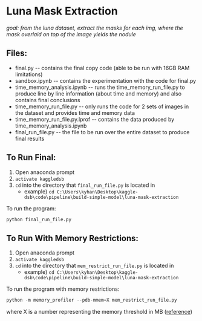 # Luna Mask Extraction
*goal: from the luna dataset, extract the masks for each img, where the mask overlaid on top of the image yields the nodule*

## Files:
* final.py -- contains the final copy code (able to be run with 16GB RAM limitations)
* sandbox.ipynb -- contains the experimentation with the code for final.py
* time_memory_analysis.ipynb -- runs the time_memory_run_file.py to produce line by line information (about time and memory) and also contains final conclusions
* time_memory_run_file.py -- only runs the code for 2 sets of images in the dataset and provides time and memory data
* time_memory_run_file.py.lprof -- contains the data produced by time_memory_analysis.ipynb
* final_run_file.py -- the file to be run over the entire dataset to produce final results

## To Run Final:
1. Open anaconda prompt
2. `activate kaggledsb`
3. `cd` into the directory that `final_run_file.py` is located in 
   * example) `cd C:\Users\kyhan\Desktop\kaggle-dsb\code\pipeline\build-simple-model\luna-mask-extraction`

To run the program:
```python
python final_run_file.py
```

## To Run With Memory Restrictions:
1. Open anaconda prompt
2. `activate kaggledsb`
3. `cd` into the directory that `mem_restrict_run_file.py` is located in 
   * example) `cd C:\Users\kyhan\Desktop\kaggle-dsb\code\pipeline\build-simple-model\luna-mask-extraction`

To run the program with memory restrictions:
```python
python -m memory_profiler --pdb-mmem=X mem_restrict_run_file.py
```
where X is a number representing the memory threshold in MB ([reference](https://github.com/fabianp/memory_profiler#setting-debugger-breakpoints))
